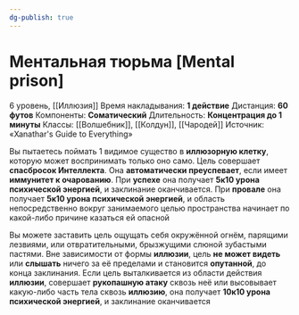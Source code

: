 ```yaml
---
dg-publish: true
---
```

# Ментальная тюрьма [Mental prison]
6 уровень, [[Иллюзия]]
Время накладывания: **1 действие**
Дистанция: **60 футов**
Компоненты: **Соматический**
Длительность: **Концентрация до 1 минуты**
Классы: [[Волшебник]], [[Колдун]], [[Чародей]]
Источник: «Xanathar's Guide to Everything»

Вы пытаетесь поймать 1 видимое существо в **иллюзорную клетку**, которую может воспринимать только оно само. Цель совершает **спасбросок Интеллекта**. Она **автоматически преуспевает**, если имеет **иммунитет к очарованию**. При **успехе** она получает **5к10 урона психической энергией**, и заклинание оканчивается. При **провале** она получает **5к10 урона психической энергией**, и область непосредственно вокруг занимаемого целью пространства начинает по какой-либо причине казаться ей опасной

Вы можете заставить цель ощущать себя окружённой огнём, парящими лезвиями, или отвратительными, брызжущими слюной зубастыми пастями. Вне зависимости от формы **иллюзии**, цель **не может видеть** или **слышать** ничего за её пределами и становится **опутанной**, до конца заклинания. Если цель выталкивается из области действия **иллюзии**, совершает **рукопашную атаку** сквозь неё или высовывает какую-либо часть тела сквозь **иллюзию**, она получает **10к10 урона психической энергией**, и заклинание оканчивается